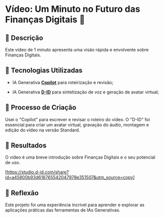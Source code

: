# Vídeo: Um Minuto no Futuro das Finanças Digitais 🎥

## 📒 Descrição

Este vídeo de 1 minuto apresenta uma visão rápida e envolvente sobre Finanças Digitais.

## 🤖 Tecnologias Utilizadas

- IA Generativa **[Copilot](https://copilot.microsoft.com/)** para roteirização e revisão;

- IA Generativa **[D-ID](https://www.d-id.com)** para sintetização de voz e geração de avatar virtual;

## 🧐 Processo de Criação

Usei o "Copilot" para escrever e revisar o roteiro do vídeo. O "D-ID" foi essencial para criar um avatar virtual, gravação do áudio, montagem e edição do vídeo na versão Standard.

## 🚀 Resultados

O vídeo é uma breve introdução sobre Finanças Digitais e o seu potencial de uso.

[https://studio.d-id.com/share?id=a45800b93d618765542047978e351507&utm_source=copy]

## 💭 Reflexão

Este projeto foi uma experiência incrível para aprender e explorar as aplicações práticas das ferramentas de IAs Generativas.

